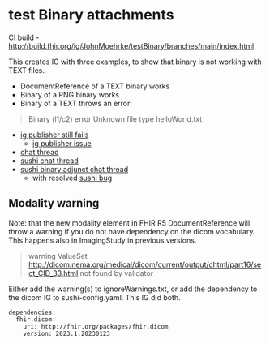 # test Binary attachments

CI build - http://build.fhir.org/ig/JohnMoehrke/testBinary/branches/main/index.html

This creates IG with three examples, to show that binary is not working with TEXT files.

- DocumentReference of a TEXT binary works
- Binary of a PNG binary works
- Binary of a TEXT throws an error:

> Binary (l1/c2)	error	Unknown file type helloWorld.txt

- [ig publisher still fails](https://chat.fhir.org/#narrow/stream/215610-shorthand/topic/ig-loader.20examples)
  - [ig publisher issue](https://github.com/HL7/fhir-ig-publisher/issues/355)
- [chat thread](https://chat.fhir.org/#narrow/stream/179252-IG-creation/topic/binary.20resources)
- [sushi chat thread](https://chat.fhir.org/#narrow/stream/215610-shorthand/topic/.22Big.20data.22)
- [sushi binary adjunct chat thread](https://chat.fhir.org/#narrow/stream/215610-shorthand/topic/Binary.20Adjunct)
  - with resolved [sushi bug](https://github.com/FHIR/sushi/issues/1005)

## Modality warning

Note: that the new modality element in FHIR R5 DocumentReference will throw a warning if you do not have dependency on the dicom vocabulary. This happens also in ImagingStudy in previous versions.

> warning	ValueSet http://dicom.nema.org/medical/dicom/current/output/chtml/part16/sect_CID_33.html not found by validator

Either add the warning(s) to ignoreWarnings.txt, or add the dependency to the dicom IG to sushi-config.yaml. This IG did both.

```
dependencies:
  fhir.dicom:
    uri: http://fhir.org/packages/fhir.dicom
    version: 2023.1.20230123
```

